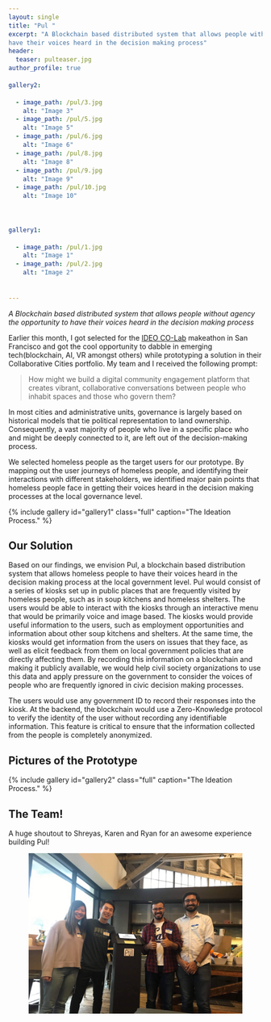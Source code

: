 ```yaml
---
layout: single
title: "Pul "
excerpt: "A Blockchain based distributed system that allows people without agency the opportunity to 
have their voices heard in the decision making process"
header:
  teaser: pulteaser.jpg
author_profile: true 

gallery2:

  - image_path: /pul/3.jpg
    alt: "Image 3"
  - image_path: /pul/5.jpg
    alt: "Image 5"
  - image_path: /pul/6.jpg
    alt: "Image 6"
  - image_path: /pul/8.jpg
    alt: "Image 8"
  - image_path: /pul/9.jpg
    alt: "Image 9"
  - image_path: /pul/10.jpg
    alt: "Image 10"
  
  
  
gallery1:

  - image_path: /pul/1.jpg
    alt: "Image 1"
  - image_path: /pul/2.jpg
    alt: "Image 2"
 

---
```

*A Blockchain based distributed system that allows people without agency the opportunity to 
have their voices heard in the decision making process*


Earlier this month, I got selected for the [IDEO CO-Lab](https://www.ideocolab.com/) makeathon in San Francisco and got the 
cool opportunity to dabble in emerging tech(blockchain, AI, VR amongst others) 
while prototyping a solution in their Collaborative Cities portfolio. My team and 
I received the following prompt: 

> How might we build a digital community engagement platform that creates vibrant, 
collaborative conversations between people who inhabit spaces and those who
govern them? 

In most cities and administrative units, governance is largely based on historical models
that tie political representation to land ownership. Consequently, a vast majority 
of people who live in a specific place who and might be deeply connected to it, are left 
out of the decision-making process. 

We selected homeless people as the target users for our prototype. By mapping 
out the user journeys of homeless people, and identifying their interactions 
with different stakeholders, we identified major pain points that 
homeless people face in getting their voices heard in the decision making processes
at the local governance level. 


{% include gallery id="gallery1" class="full" caption="The Ideation Process." %}

## Our Solution 

Based on our findings, we envision Pul, a blockchain based distribution system that 
allows homeless people to have their voices heard in the decision making process 
at the local government level. Pul would consist of a series of kiosks set up 
in public places that are frequently visited by homeless people, such as in 
soup kitchens and homeless shelters. The users would be able to interact with 
the kiosks through an interactive menu that would be primarily voice and image based.
The kiosks would provide useful information to the users, such as 
employment opportunities and information about other soup kitchens and shelters. 
At the same time, the kiosks would get information from the users on issues
that they face, as well as elicit feedback from them on local government policies
that are directly affecting them. By recording this information on a blockchain
and making it publicly available, we would help civil society organizations
to use this data and apply pressure on the government to consider the voices of
people who are frequently ignored in civic decision making processes. 

The users would use any government ID to record their responses into the kiosk.
At the backend, the blockchain would use a Zero-Knowledge protocol to 
verify the identity of the user without recording any identifiable information.
This feature is critical to ensure that the information collected from the 
people is completely anonymized. 

## Pictures of the Prototype 


{% include gallery id="gallery2" class="full" caption="The Ideation Process." %}

## The Team! 

A huge shoutout to Shreyas, Karen and Ryan for an awesome experience building
Pul! 

<figure>
  <img src="/images/pul/14.jpg" alt="The Team!">
</figure> 
